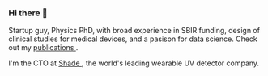 ### Hi there 👋
Startup guy, Physics PhD, with broad experience in SBIR funding, design of clinical studies for medical devices, and a pasison for data science.
Check out my <a href='https://scholar.google.com/citations?user=_5nifR4AAAAJ&hl=en&oi=sra'> publications </a>.
<p>
I'm the CTO at <a href='https://wearshade.com'> Shade </a>,
  the world's leading wearable UV detector company.</p>


<!--
**pdksu/pdksu** is a ✨ _special_ ✨ repository because its `README.md` (this file) appears on your GitHub profile. />

